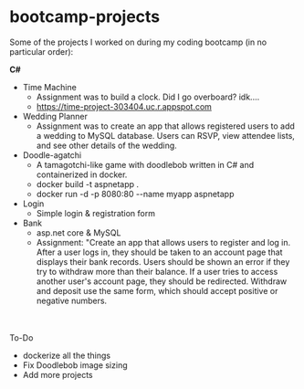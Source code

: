 # bootcamp-projects
Some of the projects I worked on during my coding bootcamp (in no particular order): <br>

**C#**
* Time Machine
	* Assignment was to build a clock. Did I go overboard? idk....
	* https://time-project-303404.uc.r.appspot.com 
* Wedding Planner 
	* Assignment was to create an app that allows registered users to add a wedding to MySQL database. Users can RSVP, view attendee lists, and see other details of the wedding. 
* Doodle-agatchi  
  * A tamagotchi-like game with doodlebob written in C# and containerized in docker. 
  * docker build -t aspnetapp .
  * docker run -d -p 8080:80 --name myapp aspnetapp
* Login
	* Simple login & registration form
* Bank
	* asp.net core & MySQL
	* Assignment: "Create an app that allows users to register and log in. After a user logs in, they should be taken to an account page that displays their bank records. Users should be shown an error if they try to withdraw more than their balance. If a user tries to access another user's account page, they should be redirected. Withdraw and deposit use the same form, which should accept positive or negative numbers.




<br><br>
To-Do
* dockerize all the things 
* Fix Doodlebob image sizing
* Add more projects
